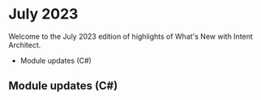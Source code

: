 # July 2023

Welcome to the July 2023 edition of highlights of What's New with Intent Architect.

- Module updates (C#)

## Module updates (C#)
